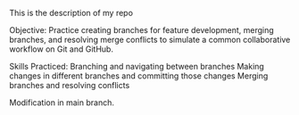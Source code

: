 This is the description of my repo

Objective: Practice creating branches for feature development, merging branches, 
and resolving merge conflicts to simulate a common collaborative workflow on Git and GitHub.

Skills Practiced:
Branching and navigating between branches
Making changes in different branches and committing those changes
Merging branches and resolving conflicts

Modification in main branch.